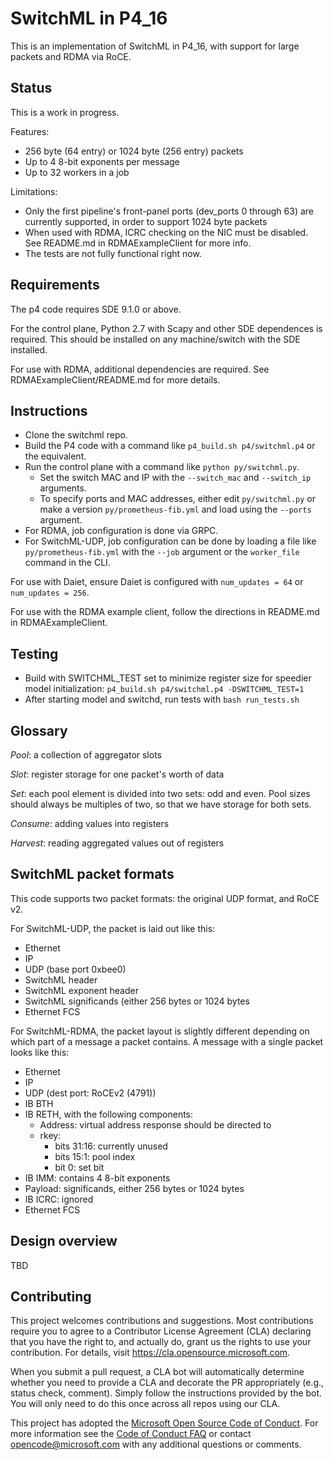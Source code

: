 SwitchML in P4_16
=================

This is an implementation of SwitchML in P4_16, with support for large packets and RDMA via RoCE.

Status
------

This is a work in progress.

Features:
* 256 byte (64 entry) or 1024 byte (256 entry) packets
* Up to 4 8-bit exponents per message
* Up to 32 workers in a job

Limitations:
* Only the first pipeline's front-panel ports (dev_ports 0 through 63) are currently supported, in order to support 1024 byte packets
* When used with RDMA, ICRC checking on the NIC must be disabled. See README.md in RDMAExampleClient for more info.
* The tests are not fully functional right now.

Requirements
------------

The p4 code requires SDE 9.1.0 or above.

For the control plane, Python 2.7 with Scapy and other SDE dependences
is required. This should be installed on any machine/switch with the SDE
installed. 

For use with RDMA, additional dependencies are required. See RDMAExampleClient/README.md for more details.

Instructions
------------

* Clone the switchml repo.
* Build the P4 code with a command like ```p4_build.sh p4/switchml.p4``` or the equivalent.
* Run the control plane with a command like ```python py/switchml.py```.
  * Set the switch MAC and IP with the ```--switch_mac``` and ```--switch_ip``` arguments.
  * To specify ports and MAC addresses, either edit ```py/switchml.py``` or make a version ```py/prometheus-fib.yml``` and load using the ```--ports``` argument.
* For RDMA, job configuration is done via GRPC.
* For SwitchML-UDP, job configuration can be done by loading a file like ```py/prometheus-fib.yml``` with the ```--job``` argument or the ```worker_file``` command in the CLI.

For use with Daiet, ensure Daiet is configured with ```num_updates = 64``` or ```num_updates = 256```.

For use with the RDMA example client, follow the directions in README.md in RDMAExampleClient.

Testing
-------

* Build with SWITCHML_TEST set to minimize register size for speedier
  model initialization:
  ```p4_build.sh p4/switchml.p4 -DSWITCHML_TEST=1```
* After starting model and switchd, run tests with ```bash run_tests.sh```

Glossary
--------

*Pool*: a collection of aggregator slots

*Slot*: register storage for one packet's worth of data

*Set*: each pool element is divided into two sets: odd and even. Pool sizes should always be multiples of two, so that we have storage for both sets.

*Consume*: adding values into registers

*Harvest*: reading aggregated values out of registers


SwitchML packet formats
-----------------------

This code supports two packet formats: the original UDP format, and RoCE v2.

For SwitchML-UDP, the packet is laid out like this:
* Ethernet
* IP
* UDP (base port 0xbee0)
* SwitchML header
* SwitchML exponent header
* SwitchML significands (either 256 bytes or 1024 bytes
* Ethernet FCS

For SwitchML-RDMA, the packet layout is slightly different depending on which part of a message a packet contains. A message with a single packet looks like this:
* Ethernet
* IP
* UDP (dest port: RoCEv2 (4791))
* IB BTH
* IB RETH, with the following components:
  * Address: virtual address response should be directed to
  * rkey: 
    * bits 31:16: currently unused
    * bits 15:1: pool index
    * bit 0: set bit
* IB IMM: contains 4 8-bit exponents
* Payload: significands, either 256 bytes or 1024 bytes
* IB ICRC: ignored
* Ethernet FCS


Design overview
---------------

TBD


Contributing
------------

This project welcomes contributions and suggestions.  Most contributions require you to agree to a
Contributor License Agreement (CLA) declaring that you have the right to, and actually do, grant us
the rights to use your contribution. For details, visit https://cla.opensource.microsoft.com.

When you submit a pull request, a CLA bot will automatically determine whether you need to provide
a CLA and decorate the PR appropriately (e.g., status check, comment). Simply follow the instructions
provided by the bot. You will only need to do this once across all repos using our CLA.

This project has adopted the [Microsoft Open Source Code of Conduct](https://opensource.microsoft.com/codeofconduct/).
For more information see the [Code of Conduct FAQ](https://opensource.microsoft.com/codeofconduct/faq/) or
contact [opencode@microsoft.com](mailto:opencode@microsoft.com) with any additional questions or comments.
